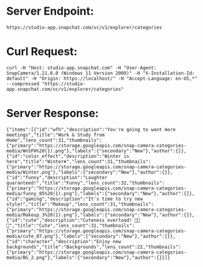 # Server Endpoint: 
    https://studio-app.snapchat.com/vc/v1/explorer/categories

# Curl Request: 
    curl -H "Host: studio-app.snapchat.com" -H "User-Agent: SnapCamera/1.21.0.0 (Windows 11 Version 2009)" -H "X-Installation-Id: default" -H "Origin: https://localhost/" -H "Accept-Language: en-US,*" --compressed "https://studio-app.snapchat.com/vc/v1/explorer/categories"

# Server Response:
    {"items":[{"id":"wfh","description":"You're going to want more meetings","title":"Work & Study from Home","lens_count":31,"thumbnails":{"primary":"https://storage.googleapis.com/snap-camera-categories-media/WnSFH%20(1).png"},"labels":{"secondary":"New"},"author":{}},{"id":"color_effect","description":"Winter is here","title":"Winter❄️","lens_count":31,"thumbnails":{"primary":"https://storage.googleapis.com/snap-camera-categories-media/Winter.png"},"labels":{"secondary":"New"},"author":{}},{"id":"funny","description":"Laughter guaranteed!","title":"Funny","lens_count":32,"thumbnails":{"primary":"https://storage.googleapis.com/snap-camera-categories-media/funny_05%20(1).png"},"labels":{"secondary":"New"},"author":{}},{"id":"gaming","description":"It's time to try new style!","title":"Makeup","lens_count":31,"thumbnails":{"primary":"https://storage.googleapis.com/snap-camera-categories-media/Makeup_3%20(1).png"},"labels":{"secondary":"New"},"author":{}},{"id":"cute","description":"Cuteness overload! 🌈🌟🔥","title":"Cute","lens_count":31,"thumbnails":{"primary":"https://storage.googleapis.com/snap-camera-categories-media/cute_07.png"},"labels":{"secondary":"New"},"author":{}},{"id":"character","description":"Enjoy new backgrounds","title":"Backgrounds","lens_count":22,"thumbnails":{"primary":"https://storage.googleapis.com/snap-camera-categories-media/BG_2.png"},"labels":{"secondary":"New"},"author":{}}]}